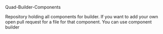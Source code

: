 Quad-Builder-Components

Repository holding all components for builder.
If you want to add your own open pull request for a file for that component. 
You can use component builder
